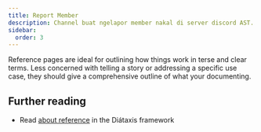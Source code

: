 ```yaml
---
title: Report Member
description: Channel buat ngelapor member nakal di server discord AST.
sidebar:
  order: 3
---
```


Reference pages are ideal for outlining how things work in terse and clear terms.
Less concerned with telling a story or addressing a specific use case, they should give a comprehensive outline of what your documenting.

## Further reading

- Read [about reference](https://diataxis.fr/reference/) in the Diátaxis framework
